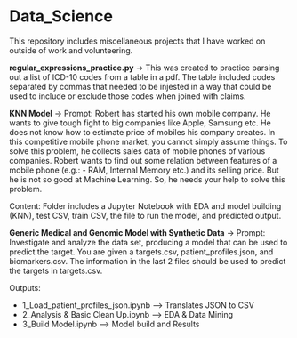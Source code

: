 # Data_Science
This repository includes miscellaneous projects that I have worked on outside of work and volunteering. 

**regular_expressions_practice.py** -> This was created to practice parsing out a list of ICD-10 codes from a table in a pdf. The table included codes separated by commas that needed to be injested in a way that could be used to include or exclude those codes when joined with claims.

**KNN Model** -> 
Prompt: Robert has started his own mobile company. He wants to give tough fight to big companies like Apple, Samsung etc.
He does not know how to estimate price of mobiles his company creates. In this competitive mobile phone market, you cannot simply assume things. To solve this problem, he collects sales data of mobile phones of various companies.
Robert wants to find out some relation between features of a mobile phone (e.g.: - RAM, Internal Memory etc.) and its selling price. But he is not so good at Machine Learning. So, he needs your help to solve this problem.

Content: Folder includes a Jupyter Notebook with EDA and model building (KNN), test CSV, train CSV, the file to run the model, and predicted output.

**Generic Medical and Genomic Model with Synthetic Data** ->
Prompt: Investigate and analyze the data set, producing a model that can be used to predict the target. You are given a targets.csv, patient_profiles.json, and biomarkers.csv. The information in the last 2 files should be used to predict the targets in targets.csv.

Outputs:
* 1_Load_patient_profiles_json.ipynb --> Translates JSON to CSV
* 2_Analysis & Basic Clean Up.ipynb --> EDA & Data Mining
* 3_Build Model.ipynb --> Model build and Results

